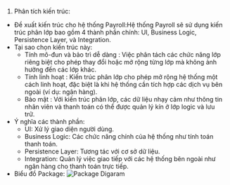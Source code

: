 #
1. Phân tích kiến trúc:
 - Đề xuất kiến trúc cho hệ thống Payroll:Hệ thống Payroll sẽ sử dụng kiến trúc phân lớp bao gồm 4 thành phần chính: UI, Business Logic, Persistence Layer, và Integration. 
 - Tại sao chọn kiến trúc này:
    + Tính mô-đun và bảo trì dễ dàng : Việc phân tách các chức năng lớp riêng biệt cho phép thay đổi hoặc mở rộng từng lớp mà không ảnh hưởng đến các lớp khác.
   + Tính linh hoạt : Kiến trúc phân lớp cho phép mở rộng hệ thống một cách linh hoạt, đặc biệt là khi hệ thống cần tích hợp các dịch vụ bên ngoài (ví dụ: ngân hàng).
   + Bảo mật : Với kiến ​​trúc phân lớp, các dữ liệu nhạy cảm như thông tin nhân viên và thanh toán có thể được quản lý kín ở lớp logic và lưu trữ.
 - Ý nghĩa các thành phần:
   + UI: Xử lý giao diện người dùng.
   + Business Logic: Các chức năng chính của hệ thống như tính toán thanh toán.
   + Persistence Layer: Tương tác với cơ sở dữ liệu.
   + Integration: Quản lý việc giao tiếp với các hệ thống bên ngoài như ngân hàng cho thanh toán trực tiếp.
- Biểu đồ Package:
![Package Digaram](https://www.planttext.com/api/plantuml/png/Z9D1Qy8m583l_HKFp_CFU1YoYmWoTfYmQvQ69bXVNPiKPNZslFCOw4G6Wip3BhEC7GB-Z_o2_OKbnMgBZjb32NalxttvNlkJVJSJIMAf-g6Nz0H272NC6n3Q8m63MhTTWqSFW8OaIQ3Rxf0HY_CTzxG4YS0N9fiWOB1Tc-n5WAy_CTWbN7EpMGr0Sls10KXR_jvivdP9RM3H1-hsRUxO6tk7fbSg4SXilquK25e6A29veCfoPx8LXFeBGXUpEDnn3I0rsMANSgjNo456UeOGRjVRcGL9zHI6nT5pu6vOd8X4CgGCSe8oNobOfUjirmfaRB9tyDqhT70AaEjNX5Je9HQCiHh1K5a0MU3iK2_EmckZP45Cf8Ym35RQhe9P9vG3DzayL_Kit7fY9sQo9zlhtf9Pbv6UYk809tk93ufKqp5mz-5wUY0hlfbw_VBK-1hGilO5ZFHI0JMRDxKVXtSYtLKvajmewtK3bKvYQYrXsVPVzOxSDFwpKhwcrsJekx_d5m00__y30000)
